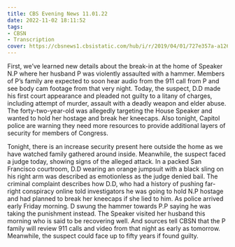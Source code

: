 ```yaml
---
title: CBS Evening News 11.01.22
date: 2022-11-02 18:11:52
tags:
- CBSN
- Transcription
cover: https://cbsnews1.cbsistatic.com/hub/i/r/2019/04/01/727e357a-a126-4138-a2c5-4d3222669d57/thumbnail/640x360/3ff2761028dc5c65cc4f07acd54bcd5c/cbsn2-logo-1920x1080.jpg
---
```

First, we’ve learned new details about the break-in at the home of Speaker N.P where her husband P was violently assaulted with a hammer. Members of P’s family are expected to soon hear audio from the 911 call from P and see body cam footage from that very night. Today, the suspect, D.D made his first court appearance and pleaded not guilty to a litany of charges, including attempt of murder, assault with a deadly weapon and elder abuse. The forty-two-year-old was allegedly targeting the House Speaker and wanted to hold her hostage and break her kneecaps. Also tonight, Capitol police are warning they need more resources to provide additional layers of security for members of Congress. 

Tonight, there is an increase security present here outside the home as we have watched family gathered around inside. Meanwhile, the suspect faced a judge today, showing signs of the alleged attack. In a packed San Francisco courtroom, D.D wearing an orange jumpsuit with a black sling on his right arm was described as emotionless as the judge denied bail. The criminal complaint describes how D.D, who had a history of pushing far-right conspiracy online told investigators he was going to hold N.P hostage and had planned to break her kneecaps if she lied to him. As police arrived early Friday morning. D swung the hammer towards P.P saying he was taking the punishment instead. The Speaker visited her husband this morning who is said to be recovering well. And sources tell CBSN that the P family will review 911 calls and video from that night as early as tomorrow. Meanwhile, the suspect could face up to fifty years if found guilty. 
